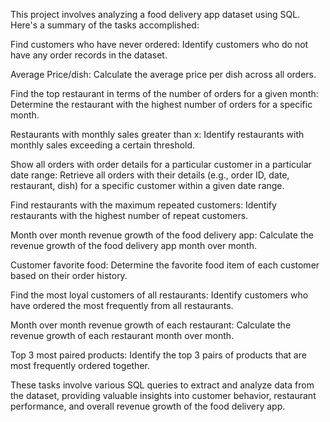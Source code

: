 This project involves analyzing a food delivery app dataset using SQL. Here's a summary of the tasks accomplished:

Find customers who have never ordered:
Identify customers who do not have any order records in the dataset.

Average Price/dish:
Calculate the average price per dish across all orders.

Find the top restaurant in terms of the number of orders for a given month:
Determine the restaurant with the highest number of orders for a specific month.

Restaurants with monthly sales greater than x:
Identify restaurants with monthly sales exceeding a certain threshold.

Show all orders with order details for a particular customer in a particular date range:
Retrieve all orders with their details (e.g., order ID, date, restaurant, dish) for a specific customer within a given date range.

Find restaurants with the maximum repeated customers:
Identify restaurants with the highest number of repeat customers.

Month over month revenue growth of the food delivery app:
Calculate the revenue growth of the food delivery app month over month.

Customer favorite food:
Determine the favorite food item of each customer based on their order history.

Find the most loyal customers of all restaurants:
Identify customers who have ordered the most frequently from all restaurants.

Month over month revenue growth of each restaurant:
Calculate the revenue growth of each restaurant month over month.

Top 3 most paired products:
Identify the top 3 pairs of products that are most frequently ordered together.

These tasks involve various SQL queries to extract and analyze data from the dataset, providing valuable insights into customer behavior, restaurant performance, and overall revenue growth of the food delivery app.
